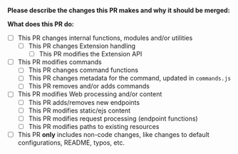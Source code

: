 **Please describe the changes this PR makes and why it should be merged:**

**What does this PR do:**
- [ ] This PR changes internal functions, modules and/or utilities
  - [ ] This PR changes Extension handling
    - [ ] This PR modifies the Extension API
- [ ] This PR modifies commands
  - [ ] This PR changes command functions
  - [ ] This PR changes metadata for the command, updated in `commands.js`
  - [ ] This PR removes and/or adds commands
- [ ] This PR modifies Web processing and/or content
  - [ ] This PR adds/removes new endpoints
  - [ ] This PR modifies static/ejs content
  - [ ] This PR modifies request processing (endpoint functions)
  - [ ] This PR modifies paths to existing resources
- [ ] This PR **only** includes non-code changes, like changes to default configurations, README, typos, etc.
